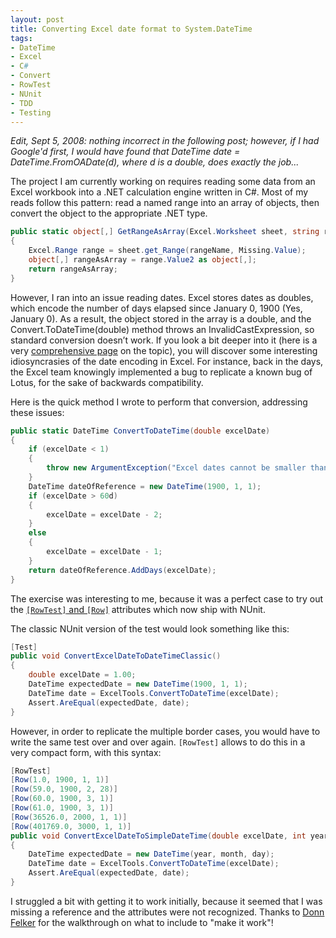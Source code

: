 ```yaml
---
layout: post
title: Converting Excel date format to System.DateTime
tags:
- DateTime
- Excel
- C#
- Convert
- RowTest
- NUnit
- TDD
- Testing
---
```


*Edit, Sept 5, 2008: nothing incorrect in the following post; however, if I had Google'd first, I would have found that DateTime date = DateTime.FromOADate(d), where d is a double, does exactly the job...*

The project I am currently working on requires reading some data from an Excel workbook into a .NET calculation engine written in C#. Most of my reads follow this pattern: read a named range into an array of objects, then convert the object to the appropriate .NET type.

``` csharp
public static object[,] GetRangeAsArray(Excel.Worksheet sheet, string rangeName)
{
    Excel.Range range = sheet.get_Range(rangeName, Missing.Value);
    object[,] rangeAsArray = range.Value2 as object[,];
    return rangeAsArray;
} 
```

However, I ran into an issue reading dates. Excel stores dates as doubles, which encode the number of days elapsed since January 0, 1900 (Yes, January 0). As a result, the object stored in the array is a double, and the Convert.ToDateTime(double) method throws an InvalidCastExpression, so standard conversion doesn&rsquo;t work.
If you look a bit deeper into it (here is a very [comprehensive page](http://www.cpearson.com/excel/datetime.htm)
 on the topic), you will discover some interesting idiosyncrasies of the date encoding in Excel. For instance, back in the days, the Excel team knowingly implemented a bug to replicate a known bug of Lotus, for the sake of backwards compatibility.

Here is the quick method I wrote to perform that conversion, addressing these issues:

``` csharp 
public static DateTime ConvertToDateTime(double excelDate)
{
    if (excelDate < 1)
    {
        throw new ArgumentException("Excel dates cannot be smaller than 0.");
    }
    DateTime dateOfReference = new DateTime(1900, 1, 1);
    if (excelDate > 60d)
    {
        excelDate = excelDate - 2;
    }
    else
    {
        excelDate = excelDate - 1;
    }
    return dateOfReference.AddDays(excelDate);
}
```

<!--more-->

The exercise was interesting to me, because it was a perfect case to try out the [`[RowTest]` and `[Row]`](http://www.andreas-schlapsi.com/2008/03/31/nunit-247-includes-rowtest-extension/) attributes which now ship with NUnit.

The classic NUnit version of the test would look something like this:

``` csharp 
[Test]
public void ConvertExcelDateToDateTimeClassic()
{
    double excelDate = 1.00;
    DateTime expectedDate = new DateTime(1900, 1, 1);
    DateTime date = ExcelTools.ConvertToDateTime(excelDate);
    Assert.AreEqual(expectedDate, date);
}
```

However, in order to replicate the multiple border cases, you would have to write the same test over and over again. `[RowTest]` allows to do this in a very compact form, with this syntax:

``` csharp 
[RowTest]
[Row(1.0, 1900, 1, 1)]
[Row(59.0, 1900, 2, 28)]
[Row(60.0, 1900, 3, 1)]
[Row(61.0, 1900, 3, 1)]
[Row(36526.0, 2000, 1, 1)]
[Row(401769.0, 3000, 1, 1)]
public void ConvertExcelDateToSimpleDateTime(double excelDate, int year, int month, int day)
{
    DateTime expectedDate = new DateTime(year, month, day);
    DateTime date = ExcelTools.ConvertToDateTime(excelDate);
    Assert.AreEqual(expectedDate, date);
} 
``` 

I struggled a bit with getting it to work initially, because it seemed that I was missing a reference and the attributes were not recognized. Thanks to [Donn Felker](http://blog.donnfelker.com/post/NUnit-247-and-the-RowTest-Attribute-with-Example.aspx) for the walkthrough on what to include to "make it work"!
